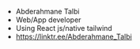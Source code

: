 - Abderahmane Talbi
- Web/App developer 
- Using React js/native tailwind
- https://linktr.ee/Abderahmane_Talbi



